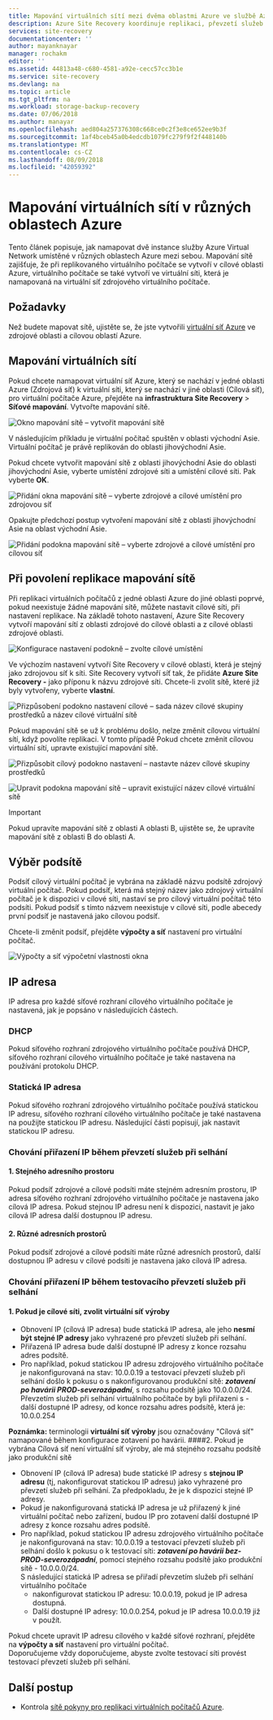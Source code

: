 ```yaml
---
title: Mapování virtuálních sítí mezi dvěma oblastmi Azure ve službě Azure Site Recovery | Dokumentace Microsoftu
description: Azure Site Recovery koordinuje replikaci, převzetí služeb při selhání a obnovení virtuálních počítačů a fyzických serverů. Další informace o převzetí služeb při selhání do Azure nebo do sekundárního datacentra.
services: site-recovery
documentationcenter: ''
author: mayanknayar
manager: rochakm
editor: ''
ms.assetid: 44813a48-c680-4581-a92e-cecc57cc3b1e
ms.service: site-recovery
ms.devlang: na
ms.topic: article
ms.tgt_pltfrm: na
ms.workload: storage-backup-recovery
ms.date: 07/06/2018
ms.author: manayar
ms.openlocfilehash: aed804a257376308c668ce0c2f3e8ce652ee9b3f
ms.sourcegitcommit: 1af4bceb45a0b4edcdb1079fc279f9f2f448140b
ms.translationtype: MT
ms.contentlocale: cs-CZ
ms.lasthandoff: 08/09/2018
ms.locfileid: "42059392"
---
```

# <a name="map-virtual-networks-in-different-azure-regions"></a>Mapování virtuálních sítí v různých oblastech Azure


Tento článek popisuje, jak namapovat dvě instance služby Azure Virtual Network umístěné v různých oblastech Azure mezi sebou. Mapování sítě zajišťuje, že při replikovaného virtuálního počítače se vytvoří v cílové oblasti Azure, virtuálního počítače se také vytvoří ve virtuální síti, která je namapovaná na virtuální síť zdrojového virtuálního počítače.  

## <a name="prerequisites"></a>Požadavky
Než budete mapovat sítě, ujistěte se, že jste vytvořili [virtuální síť Azure](../virtual-network/virtual-networks-overview.md) ve zdrojové oblasti a cílovou oblastí Azure.

## <a name="map-virtual-networks"></a>Mapování virtuálních sítí

Pokud chcete namapovat virtuální síť Azure, který se nachází v jedné oblasti Azure (Zdrojová síť) k virtuální síti, který se nachází v jiné oblasti (Cílová síť), pro virtuální počítače Azure, přejděte na **infrastruktura Site Recovery**  >  **Síťové mapování**. Vytvořte mapování sítě.

![Okno mapování sítě – vytvořit mapování sítě](./media/site-recovery-network-mapping-azure-to-azure/network-mapping1.png)


V následujícím příkladu je virtuální počítač spuštěn v oblasti východní Asie. Virtuální počítač je právě replikován do oblasti jihovýchodní Asie.

Pokud chcete vytvořit mapování sítě z oblasti jihovýchodní Asie do oblasti jihovýchodní Asie, vyberte umístění zdrojové síti a umístění cílové síti. Pak vyberte **OK**.

![Přidání okna mapování sítě – vyberte zdrojové a cílové umístění pro zdrojovou síť](./media/site-recovery-network-mapping-azure-to-azure/network-mapping2.png)


Opakujte předchozí postup vytvoření mapování sítě z oblasti jihovýchodní Asie na oblast východní Asie.

![Přidání podokna mapování sítě – vyberte zdrojové a cílové umístění pro cílovou síť](./media/site-recovery-network-mapping-azure-to-azure/network-mapping3.png)


## <a name="map-a-network-when-you-enable-replication"></a>Při povolení replikace mapování sítě

Při replikaci virtuálních počítačů z jedné oblasti Azure do jiné oblasti poprvé, pokud neexistuje žádné mapování sítě, můžete nastavit cílové síti, při nastavení replikace. Na základě tohoto nastavení, Azure Site Recovery vytvoří mapování sítí z oblasti zdrojové do cílové oblasti a z cílové oblasti zdrojové oblasti.   

![Konfigurace nastavení podokně – zvolte cílové umístění](./media/site-recovery-network-mapping-azure-to-azure/network-mapping4.png)

Ve výchozím nastavení vytvoří Site Recovery v cílové oblasti, která je stejný jako zdrojovou síť k síti. Site Recovery vytvoří síť tak, že přidáte **Azure Site Recovery -** jako příponu k názvu zdrojové síti. Chcete-li zvolit sítě, které již byly vytvořeny, vyberte **vlastní**.

![Přizpůsobení podokno nastavení cílové – sada název cílové skupiny prostředků a název cílové virtuální sítě](./media/site-recovery-network-mapping-azure-to-azure/network-mapping5.png)

Pokud mapování sítě se už k problému došlo, nelze změnit cílovou virtuální sítí, když povolíte replikaci. V tomto případě Pokud chcete změnit cílovou virtuální sítí, upravte existující mapování sítě.  

![Přizpůsobit cílový podokno nastavení – nastavte název cílové skupiny prostředků](./media/site-recovery-network-mapping-azure-to-azure/network-mapping6.png)

![Upravit podokna mapování sítě – upravit existující název cílové virtuální sítě](./media/site-recovery-network-mapping-azure-to-azure/modify-network-mapping.png)

> [!IMPORTANT]
> Pokud upravíte mapování sítě z oblasti A oblasti B, ujistěte se, že upravíte mapování sítě z oblasti B do oblasti A.
>
>


## <a name="subnet-selection"></a>Výběr podsítě
Podsíť cílový virtuální počítač je vybrána na základě názvu podsítě zdrojový virtuální počítač. Pokud podsíť, která má stejný název jako zdrojový virtuální počítač je k dispozici v cílové síti, nastaví se pro cílový virtuální počítač této podsíti. Pokud podsíť s tímto názvem neexistuje v cílové síti, podle abecedy první podsíť je nastavená jako cílovou podsíť.

Chcete-li změnit podsíť, přejděte **výpočty a síť** nastavení pro virtuální počítač.

![Výpočty a síť výpočetní vlastnosti okna](./media/site-recovery-network-mapping-azure-to-azure/modify-subnet.png)


## <a name="ip-address"></a>IP adresa

IP adresa pro každé síťové rozhraní cílového virtuálního počítače je nastavená, jak je popsáno v následujících částech.

### <a name="dhcp"></a>DHCP
Pokud síťového rozhraní zdrojového virtuálního počítače používá DHCP, síťového rozhraní cílového virtuálního počítače je také nastavena na používání protokolu DHCP.

### <a name="static-ip-address"></a>Statická IP adresa
Pokud síťového rozhraní zdrojového virtuálního počítače používá statickou IP adresu, síťového rozhraní cílového virtuálního počítače je také nastavena na použijte statickou IP adresu. Následující části popisují, jak nastavit statickou IP adresu.

### <a name="ip-assignment-behavior-during-failover"></a>Chování přiřazení IP během převzetí služeb při selhání
#### <a name="1-same-address-space"></a>1. Stejného adresního prostoru

Pokud podsíť zdrojové a cílové podsíti máte stejném adresním prostoru, IP adresa síťového rozhraní zdrojového virtuálního počítače je nastavena jako cílová IP adresa. Pokud stejnou IP adresu není k dispozici, nastavit je jako cílová IP adresa další dostupnou IP adresu.

#### <a name="2-different-address-spaces"></a>2. Různé adresních prostorů

Pokud podsíť zdrojové a cílové podsíti máte různé adresních prostorů, další dostupnou IP adresu v cílové podsíti je nastavena jako cílová IP adresa.


### <a name="ip-assignment-behavior-during-test-failover"></a>Chování přiřazení IP během testovacího převzetí služeb při selhání
#### <a name="1-if-the-target-network-chosen-is-the-production-vnet"></a>1. Pokud je cílové síti, zvolit virtuální síť výroby
- Obnovení IP (cílová IP adresa) bude statická IP adresa, ale jeho **nesmí být stejné IP adresy** jako vyhrazené pro převzetí služeb při selhání.
- Přiřazená IP adresa bude další dostupné IP adresy z konce rozsahu adres podsítě.
- Pro například, pokud statickou IP adresu zdrojového virtuálního počítače je nakonfigurovaná na stav: 10.0.0.19 a testovací převzetí služeb při selhání došlo k pokusu o s nakonfigurovanou produkční sítě: ***zotavení po havárii PROD-severozápadní***, s rozsahu podsítě jako 10.0.0.0/24. </br>
Převzetím služeb při selhání virtuálního počítače by byli přiřazeni s - další dostupné IP adresy, od konce rozsahu adres podsítě, která je: 10.0.0.254 </br>

**Poznámka:** terminologii **virtuální síť výroby** jsou označovány "Cílová síť" namapované během konfigurace zotavení po havárii.
####<a name="2-if-the-target-network-chosen-is-not-the-production-vnet-but-has-the-same-subnet-range-as-production-network"></a>2. Pokud je vybrána Cílová síť není virtuální síť výroby, ale má stejného rozsahu podsítě jako produkční sítě 

- Obnovení IP (cílová IP adresa) bude statické IP adresy s **stejnou IP adresu** (tj, nakonfigurovat statickou IP adresu) jako vyhrazené pro převzetí služeb při selhání. Za předpokladu, že je k dispozici stejné IP adresy.
- Pokud je nakonfigurovaná statická IP adresa je už přiřazený k jiné virtuální počítač nebo zařízení, budou IP pro zotavení další dostupné IP adresy z konce rozsahu adres podsítě.
- Pro například, pokud statickou IP adresu zdrojového virtuálního počítače je nakonfigurovaná na stav: 10.0.0.19 a testovací převzetí služeb při selhání došlo k pokusu o k testovací síti: ***zotavení po havárii bez-PROD-severozápadní***, pomocí stejného rozsahu podsítě jako produkční sítě - 10.0.0.0/24. </br>
  S následující statická IP adresa se přiřadí převzetím služeb při selhání virtuálního počítače </br>
    - nakonfigurovat statickou IP adresu: 10.0.0.19, pokud je IP adresa dostupná.
    - Další dostupné IP adresy: 10.0.0.254, pokud je IP adresa 10.0.0.19 již v použít.


Pokud chcete upravit IP adresu cílového v každé síťové rozhraní, přejděte na **výpočty a síť** nastavení pro virtuální počítač.</br>
Doporučujeme vždy doporučujeme, abyste zvolte testovací síti provést testovací převzetí služeb při selhání.
## <a name="next-steps"></a>Další postup

* Kontrola [sítě pokyny pro replikaci virtuálních počítačů Azure](site-recovery-azure-to-azure-networking-guidance.md).
